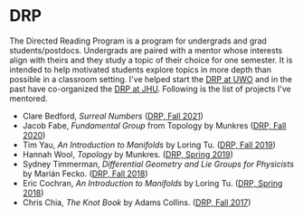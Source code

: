 # DRP

The Directed Reading Program is a program for undergrads and grad students/postdocs.
Undergrads are paired with a mentor whose interests align with theirs and they study a topic of their choice for one semester.
It is intended to help motivated students explore topics in more depth than possible in a classroom setting.
I've helped start the [DRP at UWO] and in the past have co-organized the [DRP at JHU].
Following is the list of projects I've mentored.

- Clare Bedford, _Surreal Numbers_ ([DRP, Fall 2021])
- Jacob Fabe, _Fundamental Group_ from Topology by Munkres ([DRP, Fall
  2020])
- Tim Yau, _An Introduction to Manifolds_ by Loring Tu. ([DRP, Fall
  2019][drp, fall 2020])
- Hannah Wool, _Topology_ by Munkres. ([DRP, Spring 2019])
- Sydney Timmerman, _Differential Geometry and Lie Groups for Physicists_ by Marián Fecko. ([DRP, Fall 2018])
- Eric Cochran, _An Introduction to Manifolds_ by Loring Tu. ([DRP,
  Spring 2018])
- Chris Chia, _The Knot Book_ by Adams Collins. ([DRP, Fall 2017])

[drp at uwo]: https://www.math.uwo.ca/undergraduate/directed_reading_program.html
[drp at jhu]: http://www.math.jhu.edu/drp.html
[drp, fall 2021]: https://www.math.uwo.ca/undergraduate/directed_reading_program.html
[drp, fall 2020]: https://www.math.uwo.ca/undergraduate/directed_reading_program.html
[drp, spring 2019]: http://www.math.jhu.edu/drp.html#Spring2019
[drp, fall 2018]: http://www.math.jhu.edu/drp.html#Fall2018
[drp, spring 2018]: http://www.math.jhu.edu/drp.html#Spring2018
[drp, fall 2017]: http://www.math.jhu.edu/drp.html#Fall2017
